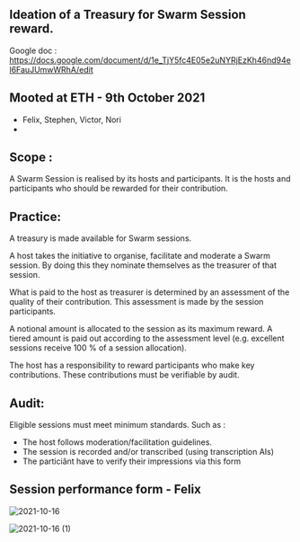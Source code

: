 ## Ideation of a Treasury for Swarm Session reward.

Google doc : https://docs.google.com/document/d/1e_TjY5fc4E05e2uNYRjEzKh46nd94el6FauJUmwWRhA/edit

## Mooted at ETH - 9th October 2021

- Felix, Stephen, Victor, Nori
- 
## Scope :

A Swarm Session is realised by its hosts and participants. It is the hosts and participants who should be rewarded for their contribution.

## Practice:

A treasury is made available for Swarm sessions.

A host takes the initiative to organise, facilitate and moderate a Swarm session. By doing this they nominate themselves as the treasurer of that session. 

What is paid to the host as treasurer is determined by an assessment of the quality of their contribution. This assessment is made by the session participants.

A notional amount is allocated to the session as its maximum reward. A tiered amount is paid out according to the assessment level (e.g. excellent sessions receive 100 % of a session allocation).

The host has a responsibility to reward participants who make key contributions. These contributions must be verifiable by audit. 

## Audit:

Eligible sessions must meet minimum standards. Such as :

- The host follows moderation/facilitation guidelines.
- The session is recorded and/or transcribed (using transcription AIs) 
- The particiânt have to verify their impressions via this form

## Session performance form - Felix

![2021-10-16](https://user-images.githubusercontent.com/25156451/137580348-cd4bbc7e-d8ba-4a41-9f64-04e2517bda00.png)

![2021-10-16 (1)](https://user-images.githubusercontent.com/25156451/137580363-dfde287d-e9e1-466c-b537-74ca9c8ff494.png)

 





 
